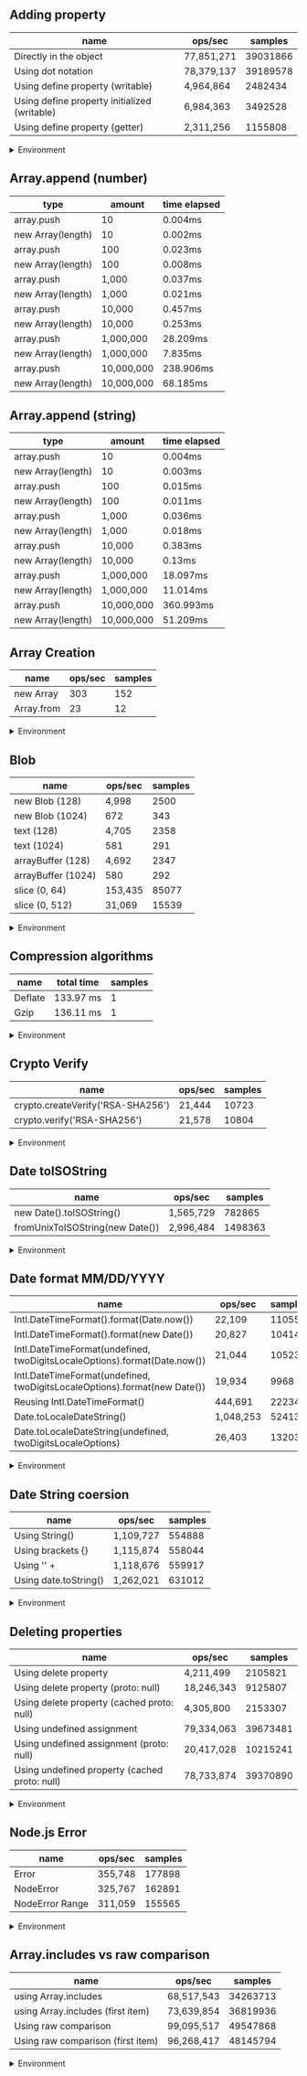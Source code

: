 ## Adding property

|name|ops/sec|samples|
|-|-|-|
|Directly in the object|77,851,271|39031866|
|Using dot notation|78,379,137|39189578|
|Using define property (writable)|4,964,864|2482434|
|Using define property initialized (writable)|6,984,363|3492528|
|Using define property (getter)|2,311,256|1155808|


<details>
<summary>Environment</summary>

* __Machine:__ linux x64 | 4 vCPUs | 7.6GB Mem
* __Run:__ Wed Oct 15 2025 20:50:32 GMT+0000 (Coordinated Universal Time)
* __Node:__ `v24.9.0`
</details>

<!--
{"environment":{"platform":"linux","arch":"x64","cpus":4,"totalMemory":7.597843170166016},"benchmarks":[{"name":"Directly in the object","samples":39031866,"opsSec":77851271.36507098},{"name":"Using dot notation","samples":39189578,"opsSec":78379137.50252356},{"name":"Using define property (writable)","samples":2482434,"opsSec":4964864.604032611},{"name":"Using define property initialized (writable)","samples":3492528,"opsSec":6984363.444489571},{"name":"Using define property (getter)","samples":1155808,"opsSec":2311256.830688511}]}-->

## Array.append (number)

|type|amount|time elapsed|
|-|-|-|
array.push|10|0.004ms
new Array(length)|10|0.002ms
array.push|100|0.023ms
new Array(length)|100|0.008ms
array.push|1,000|0.037ms
new Array(length)|1,000|0.021ms
array.push|10,000|0.457ms
new Array(length)|10,000|0.253ms
array.push|1,000,000|28.209ms
new Array(length)|1,000,000|7.835ms
array.push|10,000,000|238.906ms
new Array(length)|10,000,000|68.185ms
## Array.append (string)

|type|amount|time elapsed|
|-|-|-|
array.push|10|0.004ms
new Array(length)|10|0.003ms
array.push|100|0.015ms
new Array(length)|100|0.011ms
array.push|1,000|0.036ms
new Array(length)|1,000|0.018ms
array.push|10,000|0.383ms
new Array(length)|10,000|0.13ms
array.push|1,000,000|18.097ms
new Array(length)|1,000,000|11.014ms
array.push|10,000,000|360.993ms
new Array(length)|10,000,000|51.209ms

## Array Creation

|name|ops/sec|samples|
|-|-|-|
|new Array|303|152|
|Array.from|23|12|


<details>
<summary>Environment</summary>

* __Machine:__ linux x64 | 4 vCPUs | 7.6GB Mem
* __Run:__ Wed Oct 15 2025 20:56:59 GMT+0000 (Coordinated Universal Time)
* __Node:__ `v24.9.0`
</details>

<!--
{"environment":{"platform":"linux","arch":"x64","cpus":4,"totalMemory":7.597843170166016},"benchmarks":[{"name":"new Array","samples":152,"opsSec":303.8404952859137},{"name":"Array.from","samples":12,"opsSec":23.77727880013384}]}-->

## Blob

|name|ops/sec|samples|
|-|-|-|
|new Blob (128)|4,998|2500|
|new Blob (1024)|672|343|
|text (128)|4,705|2358|
|text (1024)|581|291|
|arrayBuffer (128)|4,692|2347|
|arrayBuffer (1024)|580|292|
|slice (0, 64)|153,435|85077|
|slice (0, 512)|31,069|15539|


<details>
<summary>Environment</summary>

* __Machine:__ linux x64 | 4 vCPUs | 7.6GB Mem
* __Run:__ Wed Oct 15 2025 21:02:08 GMT+0000 (Coordinated Universal Time)
* __Node:__ `v24.9.0`
</details>

<!--
{"environment":{"platform":"linux","arch":"x64","cpus":4,"totalMemory":7.597843170166016},"benchmarks":[{"name":"new Blob (128)","samples":2500,"opsSec":4998.84487692353},{"name":"new Blob (1024)","samples":343,"opsSec":672.9868833482992},{"name":"text (128)","samples":2358,"opsSec":4705.883517496495},{"name":"text (1024)","samples":291,"opsSec":581.6219992097376},{"name":"arrayBuffer (128)","samples":2347,"opsSec":4692.677443945264},{"name":"arrayBuffer (1024)","samples":292,"opsSec":580.9798691072251},{"name":"slice (0, 64)","samples":85077,"opsSec":153435.5149983608},{"name":"slice (0, 512)","samples":15539,"opsSec":31069.20902944354}]}-->

## Compression algorithms

|name|total time|samples|
|-|-|-|
|Deflate|133.97 ms|1|
|Gzip|136.11 ms|1|


<details>
<summary>Environment</summary>

* __Machine:__ linux x64 | 4 vCPUs | 7.6GB Mem
* __Run:__ Wed Oct 15 2025 21:10:08 GMT+0000 (Coordinated Universal Time)
* __Node:__ `v24.9.0`
</details>

<!--
{"environment":{"platform":"linux","arch":"x64","cpus":4,"totalMemory":7.597843170166016},"benchmarks":[{"name":"Deflate","samples":1,"totalTime":0.133966635},{"name":"Gzip","samples":1,"totalTime":0.136114862}]}-->

## Crypto Verify

|name|ops/sec|samples|
|-|-|-|
|crypto.createVerify('RSA-SHA256')|21,444|10723|
|crypto.verify('RSA-SHA256')|21,578|10804|


<details>
<summary>Environment</summary>

* __Machine:__ linux x64 | 4 vCPUs | 7.6GB Mem
* __Run:__ Wed Oct 15 2025 21:14:28 GMT+0000 (Coordinated Universal Time)
* __Node:__ `v24.9.0`
</details>

<!--
{"environment":{"platform":"linux","arch":"x64","cpus":4,"totalMemory":7.597843170166016},"benchmarks":[{"name":"crypto.createVerify('RSA-SHA256')","samples":10723,"opsSec":21444.153872793093},{"name":"crypto.verify('RSA-SHA256')","samples":10804,"opsSec":21578.621440581774}]}-->

## Date toISOString

|name|ops/sec|samples|
|-|-|-|
|new Date().toISOString()|1,565,729|782865|
|fromUnixToISOString(new Date())|2,996,484|1498363|


<details>
<summary>Environment</summary>

* __Machine:__ linux x64 | 4 vCPUs | 7.6GB Mem
* __Run:__ Wed Oct 15 2025 21:18:58 GMT+0000 (Coordinated Universal Time)
* __Node:__ `v24.9.0`
</details>

<!--
{"environment":{"platform":"linux","arch":"x64","cpus":4,"totalMemory":7.597843170166016},"benchmarks":[{"name":"new Date().toISOString()","samples":782865,"opsSec":1565729.8121124227},{"name":"fromUnixToISOString(new Date())","samples":1498363,"opsSec":2996484.507320586}]}-->

## Date format MM/DD/YYYY

|name|ops/sec|samples|
|-|-|-|
|Intl.DateTimeFormat().format(Date.now())|22,109|11055|
|Intl.DateTimeFormat().format(new Date())|20,827|10414|
|Intl.DateTimeFormat(undefined, twoDigitsLocaleOptions).format(Date.now())|21,044|10523|
|Intl.DateTimeFormat(undefined, twoDigitsLocaleOptions).format(new Date())|19,934|9968|
|Reusing Intl.DateTimeFormat()|444,691|222348|
|Date.toLocaleDateString()|1,048,253|524132|
|Date.toLocaleDateString(undefined, twoDigitsLocaleOptions)|26,403|13203|


<details>
<summary>Environment</summary>

* __Machine:__ linux x64 | 4 vCPUs | 7.6GB Mem
* __Run:__ Wed Oct 15 2025 21:22:52 GMT+0000 (Coordinated Universal Time)
* __Node:__ `v24.9.0`
</details>

<!--
{"environment":{"platform":"linux","arch":"x64","cpus":4,"totalMemory":7.597843170166016},"benchmarks":[{"name":"Intl.DateTimeFormat().format(Date.now())","samples":11055,"opsSec":22109.238380956253},{"name":"Intl.DateTimeFormat().format(new Date())","samples":10414,"opsSec":20827.057617296934},{"name":"Intl.DateTimeFormat(undefined, twoDigitsLocaleOptions).format(Date.now())","samples":10523,"opsSec":21044.680624792913},{"name":"Intl.DateTimeFormat(undefined, twoDigitsLocaleOptions).format(new Date())","samples":9968,"opsSec":19934.386112100365},{"name":"Reusing Intl.DateTimeFormat()","samples":222348,"opsSec":444691.9559713524},{"name":"Date.toLocaleDateString()","samples":524132,"opsSec":1048253.1484834068},{"name":"Date.toLocaleDateString(undefined, twoDigitsLocaleOptions)","samples":13203,"opsSec":26403.834146292647}]}-->

## Date String coersion

|name|ops/sec|samples|
|-|-|-|
|Using String()|1,109,727|554888|
|Using brackets {}|1,115,874|558044|
|Using '' + |1,118,676|559917|
|Using date.toString()|1,262,021|631012|


<details>
<summary>Environment</summary>

* __Machine:__ linux x64 | 4 vCPUs | 7.6GB Mem
* __Run:__ Wed Oct 15 2025 21:26:29 GMT+0000 (Coordinated Universal Time)
* __Node:__ `v24.9.0`
</details>

<!--
{"environment":{"platform":"linux","arch":"x64","cpus":4,"totalMemory":7.597843170166016},"benchmarks":[{"name":"Using String()","samples":554888,"opsSec":1109727.8489086358},{"name":"Using brackets {}","samples":558044,"opsSec":1115874.6648498247},{"name":"Using '' + ","samples":559917,"opsSec":1118676.4338985535},{"name":"Using date.toString()","samples":631012,"opsSec":1262021.4633368587}]}-->

## Deleting properties

|name|ops/sec|samples|
|-|-|-|
|Using delete property|4,211,499|2105821|
|Using delete property (proto: null)|18,246,343|9125807|
|Using delete property (cached proto: null)|4,305,800|2153307|
|Using undefined assignment|79,334,063|39673481|
|Using undefined assignment (proto: null)|20,417,028|10215241|
|Using undefined property (cached proto: null)|78,733,874|39370890|


<details>
<summary>Environment</summary>

* __Machine:__ linux x64 | 4 vCPUs | 7.6GB Mem
* __Run:__ Wed Oct 15 2025 21:31:45 GMT+0000 (Coordinated Universal Time)
* __Node:__ `v24.9.0`
</details>

<!--
{"environment":{"platform":"linux","arch":"x64","cpus":4,"totalMemory":7.597843170166016},"benchmarks":[{"name":"Using delete property","samples":2105821,"opsSec":4211499.221753384},{"name":"Using delete property (proto: null)","samples":9125807,"opsSec":18246343.79904246},{"name":"Using delete property (cached proto: null)","samples":2153307,"opsSec":4305800.918389377},{"name":"Using undefined assignment","samples":39673481,"opsSec":79334063.39196935},{"name":"Using undefined assignment (proto: null)","samples":10215241,"opsSec":20417028.11765376},{"name":"Using undefined property (cached proto: null)","samples":39370890,"opsSec":78733874.64658223}]}-->

## Node.js Error

|name|ops/sec|samples|
|-|-|-|
|Error|355,748|177898|
|NodeError|325,767|162891|
|NodeError Range|311,059|155565|


<details>
<summary>Environment</summary>

* __Machine:__ linux x64 | 4 vCPUs | 7.6GB Mem
* __Run:__ Wed Oct 15 2025 21:36:48 GMT+0000 (Coordinated Universal Time)
* __Node:__ `v24.9.0`
</details>

<!--
{"environment":{"platform":"linux","arch":"x64","cpus":4,"totalMemory":7.597843170166016},"benchmarks":[{"name":"Error","samples":177898,"opsSec":355748.5445671489},{"name":"NodeError","samples":162891,"opsSec":325767.6518895402},{"name":"NodeError Range","samples":155565,"opsSec":311059.2825384706}]}-->

## Array.includes vs raw comparison

|name|ops/sec|samples|
|-|-|-|
|using Array.includes|68,517,543|34263713|
|using Array.includes (first item)|73,639,854|36819936|
|Using raw comparison|99,095,517|49547868|
|Using raw comparison (first item)|96,268,417|48145794|


<details>
<summary>Environment</summary>

* __Machine:__ linux x64 | 4 vCPUs | 7.6GB Mem
* __Run:__ Wed Oct 15 2025 21:40:39 GMT+0000 (Coordinated Universal Time)
* __Node:__ `v24.9.0`
</details>

<!--
{"environment":{"platform":"linux","arch":"x64","cpus":4,"totalMemory":7.597843170166016},"benchmarks":[{"name":"using Array.includes","samples":34263713,"opsSec":68517543.30362406},{"name":"using Array.includes (first item)","samples":36819936,"opsSec":73639854.91555366},{"name":"Using raw comparison","samples":49547868,"opsSec":99095517.39528863},{"name":"Using raw comparison (first item)","samples":48145794,"opsSec":96268417.15467504}]}-->
